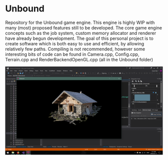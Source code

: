 # Unbound
Repository for the Unbound game engine. This engine is highly WIP with many (most) proposed features still to be developed. The core game engine concepts such as the job system, custom memory allocator and renderer have already begun development. The goal of this personal project is to create software which is both easy to use and efficient, by allowing relatively few paths. Compiling is not recommended, however some interesting bits of code can be found in Camera.cpp, Config.cpp, Terrain.cpp and RenderBackendOpenGL.cpp (all in the Unbound folder)

![Screenshot of engine](https://github.com/dreti-uoguelph/Unbound/blob/master/screen.png "Screenshot of engine")
